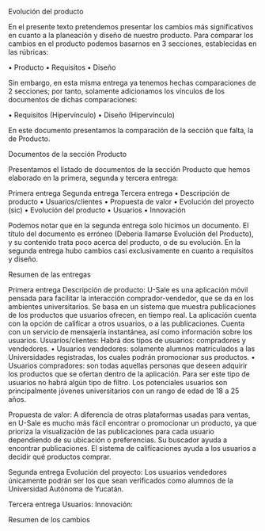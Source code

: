 Evolución del producto

En el presente texto pretendemos presentar los cambios más significativos en cuanto a la planeación y diseño de nuestro producto.
Para comparar los cambios en el producto podemos basarnos en 3 secciones, establecidas en las rúbricas:

•	Producto
•	Requisitos
•	Diseño

Sin embargo, en esta misma entrega ya tenemos hechas comparaciones de 2 secciones; por tanto, solamente adicionamos los vínculos de los documentos de dichas comparaciones:

•	Requisitos (Hipervínculo)
•	Diseño (Hipervínculo)

En este documento presentamos la comparación de la sección que falta, la de Producto.


Documentos de la sección Producto

Presentamos el listado de documentos de la sección Producto que hemos elaborado en la primera, segunda y tercera entrega:

Primera entrega	Segunda entrega 	Tercera entrega
•	Descripción de producto
•	Usuarios/clientes
•	Propuesta de valor	•	Evolución del proyecto (sic)	•	Evolución del producto 
•	Usuarios
•	Innovación

Podemos notar que en la segunda entrega solo hicimos un documento. El título del documento es erróneo (Debería llamarse Evolución del Producto), y su contenido trata poco acerca del producto, o de su evolución. En la segunda entrega hubo cambios casi exclusivamente en cuanto a requisitos y diseño.

Resumen de las entregas

Primera entrega
Descripción de producto: U-Sale es una aplicación móvil pensada para facilitar la interacción comprador-vendedor, que se da en los ambientes universitarios. Se basa en un sistema que muestra publicaciones de los productos que usuarios ofrecen, en tiempo real. La aplicación cuenta con la opción de calificar a otros usuarios, o a las publicaciones. Cuenta con un servicio de mensajería instantánea, así como información sobre los usuarios.
Usuarios/clientes:  Habrá dos tipos de usuarios: compradores y vendedores.
•	Usuarios vendedores: solamente alumnos matriculados a las Universidades registradas, los cuales podrán promocionar sus productos.
•	Usuarios compradores: son todas aquellas personas que deseen adquirir los productos que se ofertan dentro de la aplicación. Para ser este tipo de usuarios no habrá algún tipo de filtro. 
Los potenciales usuarios son principalmente jóvenes universitarios con un rango de edad de 18 a 25 años.

Propuesta de valor: A diferencia de otras plataformas usadas para ventas, en U-Sale es mucho más fácil encontrar o promocionar un producto, ya que prioriza la visualización de las publicaciones para cada usuario dependiendo de su ubicación o preferencias. Su buscador ayuda a encontrar publicaciones.  El sistema de calificaciones ayuda a los usuarios a decidir qué productos comprar. 

Segunda entrega
Evolución del proyecto: Los usuarios vendedores únicamente podrán ser los que sean verificados como alumnos de la Universidad Autónoma de Yucatán.

Tercera entrega
Usuarios:
Innovación: 

Resumen de los cambios 
